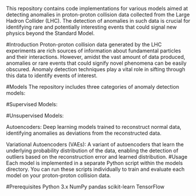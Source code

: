 This repository contains code implementations for various models aimed at detecting anomalies in proton-proton collision data collected from the Large Hadron Collider (LHC). The detection of anomalies in such data is crucial for identifying rare and potentially interesting events that could signal new physics beyond the Standard Model.

#Introduction
Proton-proton collision data generated by the LHC experiments are rich sources of information about fundamental particles and their interactions. However, amidst the vast amount of data produced, anomalies or rare events that could signify novel phenomena can be easily obscured. Anomaly detection techniques play a vital role in sifting through this data to identify events of interest.

#Models
The repository includes three categories of anomaly detection models:

#Supervised Models:


#Unsupervised Models:

Autoencoders: Deep learning models trained to reconstruct normal data, identifying anomalies as deviations from the reconstructed data.

Variational Autoencoders (VAEs): A variant of autoencoders that learn the underlying probability distribution of the data, enabling the detection of outliers based on the reconstruction error and learned distribution.
#Usage
Each model is implemented in a separate Python script within the models directory. You can run these scripts individually to train and evaluate each model on your proton-proton collision data.

#Prerequisites
Python 3.x
NumPy
pandas
scikit-learn
TensorFlow 
